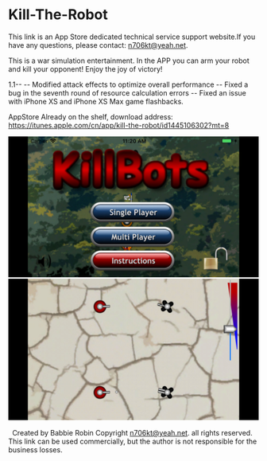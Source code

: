 # Kill-The-Robot
This link is an App Store dedicated technical service support website.If you have any questions, please contact: n706kt@yeah.net.

This is a war simulation entertainment.
In the APP you can arm your robot and kill your opponent! Enjoy the joy of victory!

1.1--
-- Modified attack effects to optimize overall performance -- Fixed a bug in the seventh round of resource calculation errors -- Fixed an issue with iPhone XS and iPhone XS Max game flashbacks.

AppStore 
Already on the shelf, download address: https://itunes.apple.com/cn/app/kill-the-robot/id1445106302?mt=8

![Image text](https://github.com/BabbieRobin/Kill-The-Robot/blob/master/0x0ss.jpg)
![Image text](https://github.com/BabbieRobin/Kill-The-Robot/blob/master/0x0ss%20(3).jpg)

 
Created by Babbie Robin
Copyright n706kt@yeah.net. all rights reserved.
This link can be used commercially, but the author is not responsible for the business losses.
 

